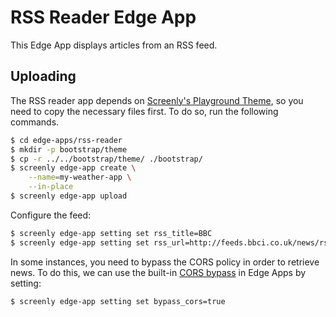 # RSS Reader Edge App

This Edge App displays articles from an RSS feed.

## Uploading

The RSS reader app depends on [Screenly's Playground Theme](https://github.com/Screenly/Playground/tree/master/bootstrap),
so you need to copy the necessary files first. To do so, run the following commands.

```bash
$ cd edge-apps/rss-reader
$ mkdir -p bootstrap/theme
$ cp -r ../../bootstrap/theme/ ./bootstrap/
$ screenly edge-app create \
    --name=my-weather-app \
    --in-place
$ screenly edge-app upload
```

Configure the feed:

```bash
$ screenly edge-app setting set rss_title=BBC
$ screenly edge-app setting set rss_url=http://feeds.bbci.co.uk/news/rss.xml
```

In some instances, you need to bypass the CORS policy in order to retrieve news. To do this, we can use the built-in [CORS bypass](https://developer.screenly.io/edge-apps/#cors) in Edge Apps by setting:

```bash
$ screenly edge-app setting set bypass_cors=true
```
